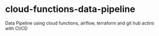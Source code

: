 # cloud-functions-data-pipeline
Data Pipeline using cloud functions, airflow, terraform and git hub actins with CI/CD
